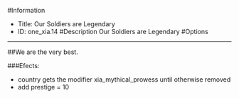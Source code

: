 #Information
 - Title: Our Soldiers are Legendary
 - ID: one_xia.14
#Description
Our Soldiers are Legendary
#Options

___
##We are the very best.

###Efects:<ul><li>country gets the modifier xia_mythical_prowess until otherwise removed</li><li>add prestige = 10</li></ul>
